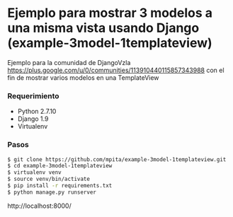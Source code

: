 # Ejemplo para mostrar 3 modelos a una misma vista usando Django (example-3model-1templateview)

Ejemplo para la comunidad de DjangoVzla https://plus.google.com/u/0/communities/113910440115857343988 con el fin de mostrar varios modelos en una TemplateView

### Requerimiento

- Python 2.7.10
- Django 1.9
- Virtualenv

### Pasos

```sh
$ git clone https://github.com/mpita/example-3model-1templateview.git
$ cd example-3model-1templateview
$ virtualenv venv
$ source venv/bin/activate
$ pip install -r requirements.txt
$ python manage.py runserver
```

http://localhost:8000/

